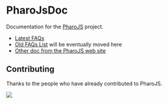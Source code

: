 # PharoJsDoc
Documentation for the [PharoJS](https://github.com/PharoJS/PharoJS) project.

- [Latest FAQs](FAQs/FAQs.md)
- [Old FAQs List](https://pharojs.org/faq.html) will be eventually moved here
- [Other doc from the PharoJS web site](https://pharojs.org/doc.html)

## Contributing

Thanks to the people who have already contributed to PharoJS.

<a href="https://github.com/PharoJS/PharoJS/graphs/contributors">
  <img src="https://contributors-img.web.app/image?repo=PharoJS/PharoJS" />
</a>
